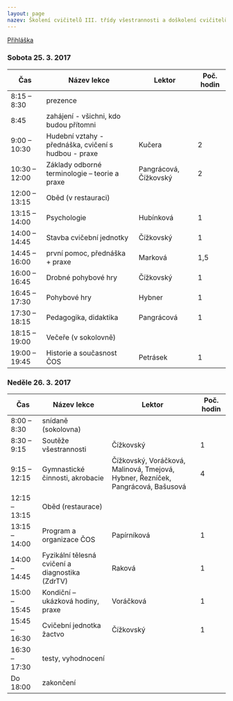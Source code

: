 ```yaml
---
layout: page
nazev: Školení cvičitelů III. třídy všestrannosti a doškolení cvičitelů Český Brod 25. a 26. března 2017
---
```


[Přihláška](https://drive.google.com/open?id=0B0w6gDorCVUkQ2hFazg1YkhLeE0)


### Sobota 25. 3. 2017

|      Čas      |                     Název lekce                      |         Lektor        | Poč. hodin |
|---------------|------------------------------------------------------|-----------------------|------------|
| 8:15 – 8:30   | prezence                                             |                       |            |
| 8:45          | zahájení - všichni, kdo budou přítomni               |                       |            |
| 9:00 – 10:30  | Hudební vztahy - přednáška, cvičení s hudbou - praxe | Kučera                | 2          |
| 10:30 – 12:00 | Základy odborné terminologie – teorie a praxe        | Pangrácová, Čížkovský | 2          |
| 12:00 – 13:15 | Oběd (v restauraci)                                  |                       |            |
| 13:15 – 14:00 | Psychologie                                          | Hubínková             | 1          |
| 14:00 – 14:45 | Stavba cvičební jednotky                             | Čížkovský             | 1          |
| 14:45 – 16:00 | první pomoc, přednáška + praxe                       | Marková               | 1,5        |
| 16:00 – 16:45 | Drobné pohybové hry                                  | Čížkovský             | 1          |
| 16:45 – 17:30 | Pohybové hry                                         | Hybner                | 1          |
| 17:30 – 18:15 | Pedagogika, didaktika                                | Pangrácová            | 1          |
| 18:15 – 19:00 | Večeře (v sokolovně)                                 |                       |            |
| 19:00 – 19:45 | Historie a současnost ČOS                            | Petrásek              | 1          |


### Neděle 26. 3. 2017

|      Čas      |                   Název lekce                   |                                      Lektor                                     | Poč. hodin |
|---------------|-------------------------------------------------|---------------------------------------------------------------------------------|------------|
| 8:00 – 8:30   | snídaně (sokolovna)                             |                                                                                 |            |
| 8:30 – 9:15   | Soutěže všestrannosti                           | Čížkovský                                                                       |          1 |
| 9:15 – 12:15  | Gymnastické činnosti, akrobacie                 | Čížkovský, Voráčková, Malinová, Tmejová, Hybner, Řezníček, Pangrácová, Bašusová |          4 |
| 12:15 – 13:15 | Oběd (restaurace)                               |                                                                                 |            |
| 13:15 – 14:00 | Program a organizace ČOS                        | Papírníková                                                                     |          1 |
| 14:00 – 14:45 | Fyzikální tělesná cvičení a diagnostika (ZdrTV) | Raková                                                                          |          1 |
| 15:00 – 15:45 | Kondiční – ukázková hodiny, praxe               | Voráčková                                                                       |          1 |
| 15:45 – 16:30 | Cvičební jednotka žactvo                        | Čížkovský                                                                       |          1 |
| 16:30 – 17:30 | testy, vyhodnocení                              |                                                                                 |            |
| Do 18:00      | zakončení                                       |                                                                                 |            |
